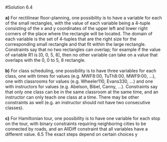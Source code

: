 #Solution 6.4<br><br>
**a)** For rectilinear floor-planning, one possibility is to have a variable for each of the
small rectangles, with the value of each variable being a 4-tuple consisting of the x and y
coordinates of the upper left and lower right corners of the place where the rectangle will
be located. The domain of each variable is the set of 4-tuples that are the right size for the
corresponding small rectangle and that fit within the large rectangle. Constraints say that no
two rectangles can overlap; for example if the value of variable R1 is [0, 0, 5, 8], then no other
variable can take on a value that overlaps with the 0, 0 to 5, 8 rectangle. <br><br>
**b)**  For class scheduling, one possibility is to have three variables for each class, one with
times for values (e.g. MWF8:00, TuTh8:00, MWF9:00, ...), one with classrooms for values
(e.g. Wheeler110, Evans330, ...) and one with instructors for values (e.g. Abelson, Bibel,
Canny, ...). Constraints say that only one class can be in the same classroom at the same time,
and an instructor can only teach one class at a time. There may be other constraints as well
(e.g. an instructor should not have two consecutive classes).<br><br>
**c)**  For Hamiltonian tour, one possibility is to have one variable for each stop on the tour,
with binary constraints requiring neighboring cities to be connected by roads, and an AllDiff
constraint that all variables have a different value.
6.5 The exact steps depend on certain choices y
